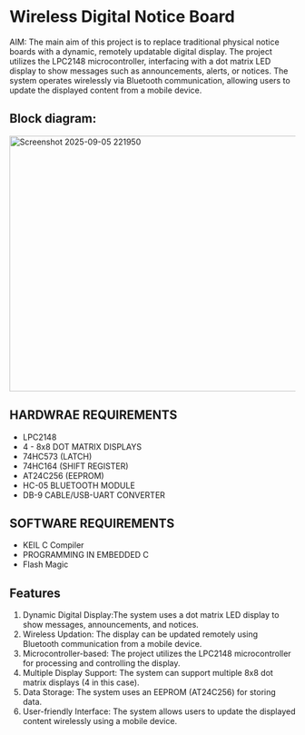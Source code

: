 # Wireless Digital Notice Board
AIM: The main aim of this project is to replace traditional physical notice boards with a dynamic, remotely updatable digital display. The project utilizes the LPC2148 microcontroller, interfacing with a dot matrix LED display to show messages such as announcements, alerts, or notices. The system operates wirelessly via Bluetooth communication, allowing users to update the displayed content from a mobile device.

## Block diagram: 



<img width="724" height="450" alt="Screenshot 2025-09-05 221950" src="https://github.com/user-attachments/assets/c2dedc23-3bd8-40e0-8fa6-71cc32de1d06" />

## HARDWRAE REQUIREMENTS
* LPC2148
* 4 - 8x8 DOT MATRIX DISPLAYS
* 74HC573 (LATCH)
* 74HC164 (SHIFT REGISTER)
* AT24C256 (EEPROM)
* HC-05 BLUETOOTH MODULE
* DB-9 CABLE/USB-UART CONVERTER

## SOFTWARE REQUIREMENTS
* KEIL C Compiler
* PROGRAMMING IN EMBEDDED C
* Flash Magic
## Features
1. Dynamic Digital Display:The system uses a dot matrix LED display to show messages, announcements, and notices.
2. Wireless Updation: The display can be updated remotely using Bluetooth communication from a mobile device.
3. Microcontroller-based: The project utilizes the LPC2148 microcontroller for processing and controlling the display.
4. Multiple Display Support: The system can support multiple 8x8 dot matrix displays (4 in this case).
5. Data Storage: The system uses an EEPROM (AT24C256) for storing data.
6. User-friendly Interface: The system allows users to update the displayed content wirelessly using a mobile device.

